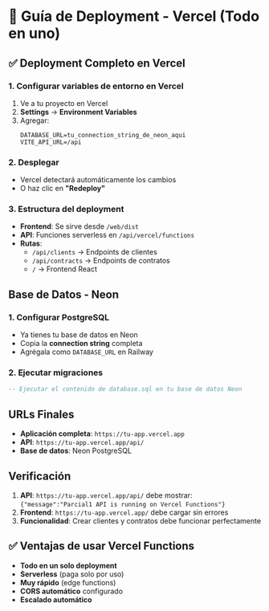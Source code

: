# 🚀 Guía de Deployment - Vercel (Todo en uno)

## ✅ Deployment Completo en Vercel

### 1. Configurar variables de entorno en Vercel
1. Ve a tu proyecto en Vercel
2. **Settings** → **Environment Variables**
3. Agregar:
   ```
   DATABASE_URL=tu_connection_string_de_neon_aqui
   VITE_API_URL=/api
   ```

### 2. Desplegar
- Vercel detectará automáticamente los cambios
- O haz clic en **"Redeploy"**

### 3. Estructura del deployment
- **Frontend**: Se sirve desde `/web/dist`
- **API**: Funciones serverless en `/api/vercel/functions`
- **Rutas**:
  - `/api/clients` → Endpoints de clientes
  - `/api/contracts` → Endpoints de contratos
  - `/` → Frontend React

## Base de Datos - Neon

### 1. Configurar PostgreSQL
- Ya tienes tu base de datos en Neon
- Copia la **connection string** completa
- Agrégala como `DATABASE_URL` en Railway

### 2. Ejecutar migraciones
```sql
-- Ejecutar el contenido de database.sql en tu base de datos Neon
```

## URLs Finales

- **Aplicación completa**: `https://tu-app.vercel.app`
- **API**: `https://tu-app.vercel.app/api/`
- **Base de datos**: Neon PostgreSQL

## Verificación

1. **API**: `https://tu-app.vercel.app/api/` debe mostrar: `{"message":"Parcial1 API is running on Vercel Functions"}`
2. **Frontend**: `https://tu-app.vercel.app/` debe cargar sin errores
3. **Funcionalidad**: Crear clientes y contratos debe funcionar perfectamente

## ✅ Ventajas de usar Vercel Functions

- **Todo en un solo deployment**
- **Serverless** (paga solo por uso)
- **Muy rápido** (edge functions)
- **CORS automático** configurado
- **Escalado automático**
